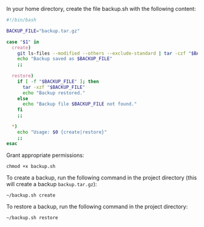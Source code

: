 In your home directory, create the file backup.sh with the following content:
```bash
#!/bin/bash

BACKUP_FILE="backup.tar.gz"

case "$1" in
  create)
    git ls-files --modified --others --exclude-standard | tar -czf "$BACKUP_FILE" -T -
    echo "Backup saved as $BACKUP_FILE"
    ;;
  
  restore)
    if [ -f "$BACKUP_FILE" ]; then
      tar -xzf "$BACKUP_FILE"
      echo "Backup restored."
    else
      echo "Backup file $BACKUP_FILE not found."
    fi
    ;;

  *)
    echo "Usage: $0 {create|restore}"
    ;;
esac
```

Grant appropriate permissions:
```
chmod +x backup.sh
```

To create a backup, run the following command in the project directory (this will create a backup `backup.tar.gz`):
```
~/backup.sh create
```

To restore a backup, run the following command in the project directory:
```
~/backup.sh restore
```
